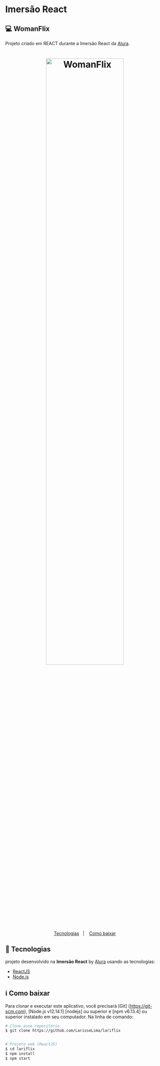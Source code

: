 # Imersão React

## 💻 WomanFlix
Projeto criado em REACT durante a Imersão React da [Alura](https://www.alura.com.br/).



<h1 align="center">
    <img style="width:70%" alt="WomanFlix" src="https://fontmeme.com/permalink/200803/ff335ef34a8e354550fd60118e9ee836.png" />
    <br>
</h1>



<p align="center">
  <a href="#rocket-technologies">Tecnologias</a>&nbsp;&nbsp;&nbsp;|&nbsp;&nbsp;&nbsp;
  <a href="#information_source-how-to-use">Como baixar</a>
</p>


## :rocket: Tecnologias

projeto desenvolvido na  **Imersão React** by [Alura](https://www.alura.com.br/) usando as tecnologias:

-  [ReactJS](https://reactjs.org/)
-  [Node.js](nodejs)


## :information_source: Como baixar



Para clonar e executar este aplicativo, você precisará [Git] (https://git-scm.com), [Node.js v12.14.1] [nodejs] ou superior e [npm v6.13.4] ou superior instalado em seu computador. Na linha de comando:
```bash
# Clone esse repositório
$ git clone https://github.com/LarisseLima/lariflix


# Projeto web (ReactJS)
$ cd lariflix
$ npm install
$ npm start

